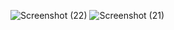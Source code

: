 
![Screenshot (22)](https://github.com/user-attachments/assets/97faa799-7563-41fe-ac24-579712273452)
![Screenshot (21)](https://github.com/user-attachments/assets/696fd167-d5fc-4de9-a733-6d6b0b628811)
